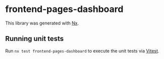 # frontend-pages-dashboard

This library was generated with [Nx](https://nx.dev).

## Running unit tests

Run `nx test frontend-pages-dashboard` to execute the unit tests via [Vitest](https://vitest.dev/).
